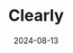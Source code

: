 ---  
layout: startup_page  
title: "Clearly"  
id: "clearly.earth"  
permalink: "/clearlyclearly.earth08132024/"  
website: "https://clearly.earth/"  
funding_round: "Seed"  
funding_amount: "$4.3M"  
investors: "Pace Ventures, Nine Realms, Mobilion, Next Gear, M1720, Lord Nash, Margaux Primat"  
about: "Clearly is a climate intelligence platform providing logistics operators and fleet owners with actionable insights to improve financial and energy efficiency. Its AI-powered system analyzes data from various sources to identify impactful decarbonization strategies, helping businesses meet emission targets while maximizing savings. The platform is hardware-agnostic, compatible with various data sources, and offers real-time insights for optimal decision-making."  
markets: "Logistics, Fleet Management, Supply Chain, AI, Information Technology, Mobile, Software"  
hq: "London, England, United Kingdom"  
founded_year: "2021"  
linkedin: "https://uk.linkedin.com/company/clearly-earth"  
twitter: ""  
instagram: ""  
facebook: ""  
crunchbase: "https://www.crunchbase.com/organization/clearly-c69d"  
pitchbook: "https://pitchbook.com/profiles/company/495906-67"  

date_display: "13-Aug-2024"  
date: "2024-08-13"

# SEO Optimization  
meta_title: "Clearly - Seed Funding ($4.3M)"  
meta_description: "Clearly, Clearly is a climate intelligence platform providing logistics operators and fleet owners with actionable insights to improve financial and energy eff..."  
meta_keywords: "Clearly, Logistics, Fleet Management, Supply Chain, AI, Information Technology, Mobile, Software, Seed funding"  
canonical_url: "https://startup.projectstartups.com/clearlyclearly.earth08132024/"  
---